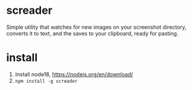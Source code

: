 # screader
Simple utility that watches for new images on your screenshot directory, converts it to text, and the saves to your clipboard, ready for pasting.

# install
1. Install node18, https://nodejs.org/en/download/
2. `npm install -g screader`